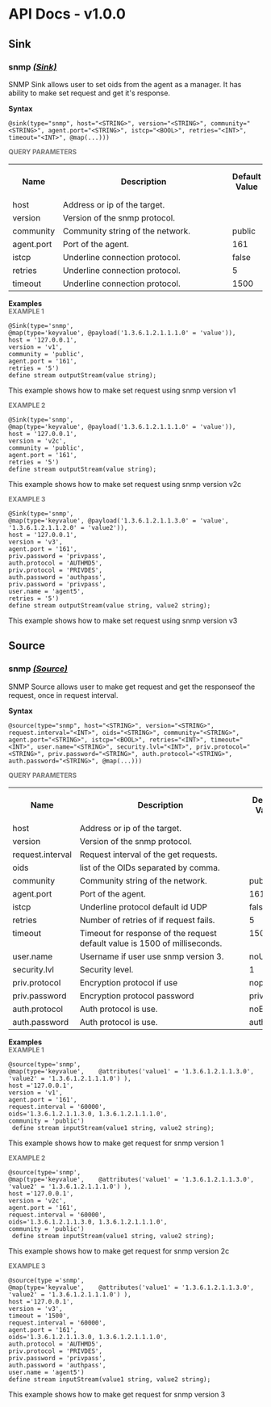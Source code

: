 # API Docs - v1.0.0

## Sink

### snmp *<a target="_blank" href="https://wso2.github.io/siddhi/documentation/siddhi-4.0/#sink">(Sink)</a>*

<p style="word-wrap: break-word"> SNMP Sink allows user to set oids from the agent as a manager. It has ability to make set request and get it's response. </p>

<span id="syntax" class="md-typeset" style="display: block; font-weight: bold;">Syntax</span>
```
@sink(type="snmp", host="<STRING>", version="<STRING>", community="<STRING>", agent.port="<STRING>", istcp="<BOOL>", retries="<INT>", timeout="<INT>", @map(...)))
```

<span id="query-parameters" class="md-typeset" style="display: block; color: rgba(0, 0, 0, 0.54); font-size: 12.8px; font-weight: bold;">QUERY PARAMETERS</span>
<table>
    <tr>
        <th>Name</th>
        <th style="min-width: 20em">Description</th>
        <th>Default Value</th>
        <th>Possible Data Types</th>
        <th>Optional</th>
        <th>Dynamic</th>
    </tr>
    <tr>
        <td style="vertical-align: top">host</td>
        <td style="vertical-align: top; word-wrap: break-word"> Address or ip of the target. </td>
        <td style="vertical-align: top"></td>
        <td style="vertical-align: top">STRING</td>
        <td style="vertical-align: top">No</td>
        <td style="vertical-align: top">No</td>
    </tr>
    <tr>
        <td style="vertical-align: top">version</td>
        <td style="vertical-align: top; word-wrap: break-word"> Version of the snmp protocol. </td>
        <td style="vertical-align: top"></td>
        <td style="vertical-align: top">STRING</td>
        <td style="vertical-align: top">No</td>
        <td style="vertical-align: top">No</td>
    </tr>
    <tr>
        <td style="vertical-align: top">community</td>
        <td style="vertical-align: top; word-wrap: break-word"> Community string of the network. </td>
        <td style="vertical-align: top">public</td>
        <td style="vertical-align: top">STRING</td>
        <td style="vertical-align: top">Yes</td>
        <td style="vertical-align: top">No</td>
    </tr>
    <tr>
        <td style="vertical-align: top">agent.port</td>
        <td style="vertical-align: top; word-wrap: break-word"> Port of the agent. </td>
        <td style="vertical-align: top">161</td>
        <td style="vertical-align: top">STRING</td>
        <td style="vertical-align: top">Yes</td>
        <td style="vertical-align: top">No</td>
    </tr>
    <tr>
        <td style="vertical-align: top">istcp</td>
        <td style="vertical-align: top; word-wrap: break-word"> Underline connection protocol. </td>
        <td style="vertical-align: top">false</td>
        <td style="vertical-align: top">BOOL</td>
        <td style="vertical-align: top">Yes</td>
        <td style="vertical-align: top">No</td>
    </tr>
    <tr>
        <td style="vertical-align: top">retries</td>
        <td style="vertical-align: top; word-wrap: break-word"> Underline connection protocol. </td>
        <td style="vertical-align: top">5</td>
        <td style="vertical-align: top">INT</td>
        <td style="vertical-align: top">Yes</td>
        <td style="vertical-align: top">No</td>
    </tr>
    <tr>
        <td style="vertical-align: top">timeout</td>
        <td style="vertical-align: top; word-wrap: break-word"> Underline connection protocol. </td>
        <td style="vertical-align: top">1500</td>
        <td style="vertical-align: top">INT</td>
        <td style="vertical-align: top">Yes</td>
        <td style="vertical-align: top">No</td>
    </tr>
</table>

<span id="examples" class="md-typeset" style="display: block; font-weight: bold;">Examples</span>
<span id="example-1" class="md-typeset" style="display: block; color: rgba(0, 0, 0, 0.54); font-size: 12.8px; font-weight: bold;">EXAMPLE 1</span>
```
@Sink(type='snmp',
@map(type='keyvalue', @payload('1.3.6.1.2.1.1.1.0' = 'value')),
host = '127.0.0.1',
version = 'v1',
community = 'public',
agent.port = '161',
retries = '5')
define stream outputStream(value string);

```
<p style="word-wrap: break-word"> This example shows how to make set request using snmp version v1 </p>

<span id="example-2" class="md-typeset" style="display: block; color: rgba(0, 0, 0, 0.54); font-size: 12.8px; font-weight: bold;">EXAMPLE 2</span>
```
@Sink(type='snmp',
@map(type='keyvalue', @payload('1.3.6.1.2.1.1.1.0' = 'value')),
host = '127.0.0.1',
version = 'v2c',
community = 'public',
agent.port = '161',
retries = '5')
define stream outputStream(value string);

```
<p style="word-wrap: break-word"> This example shows how to make set request using snmp  version v2c </p>

<span id="example-3" class="md-typeset" style="display: block; color: rgba(0, 0, 0, 0.54); font-size: 12.8px; font-weight: bold;">EXAMPLE 3</span>
```
@Sink(type='snmp',
@map(type='keyvalue', @payload('1.3.6.1.2.1.1.3.0' = 'value', '1.3.6.1.2.1.1.2.0' = 'value2')),
host = '127.0.0.1',
version = 'v3',
agent.port = '161',
priv.password = 'privpass',
auth.protocol = 'AUTHMD5',
priv.protocol = 'PRIVDES',
auth.password = 'authpass',
priv.password = 'privpass',
user.name = 'agent5', 
retries = '5')
define stream outputStream(value string, value2 string);

```
<p style="word-wrap: break-word"> This example shows how to make set request using snmp  version v3 </p>

## Source

### snmp *<a target="_blank" href="https://wso2.github.io/siddhi/documentation/siddhi-4.0/#source">(Source)</a>*

<p style="word-wrap: break-word"> SNMP Source allows user to make get request and get the responseof the request, once in request interval. </p>

<span id="syntax" class="md-typeset" style="display: block; font-weight: bold;">Syntax</span>
```
@source(type="snmp", host="<STRING>", version="<STRING>", request.interval="<INT>", oids="<STRING>", community="<STRING>", agent.port="<STRING>", istcp="<BOOL>", retries="<INT>", timeout="<INT>", user.name="<STRING>", security.lvl="<INT>", priv.protocol="<STRING>", priv.password="<STRING>", auth.protocol="<STRING>", auth.password="<STRING>", @map(...)))
```

<span id="query-parameters" class="md-typeset" style="display: block; color: rgba(0, 0, 0, 0.54); font-size: 12.8px; font-weight: bold;">QUERY PARAMETERS</span>
<table>
    <tr>
        <th>Name</th>
        <th style="min-width: 20em">Description</th>
        <th>Default Value</th>
        <th>Possible Data Types</th>
        <th>Optional</th>
        <th>Dynamic</th>
    </tr>
    <tr>
        <td style="vertical-align: top">host</td>
        <td style="vertical-align: top; word-wrap: break-word"> Address or ip of the target. </td>
        <td style="vertical-align: top"></td>
        <td style="vertical-align: top">STRING</td>
        <td style="vertical-align: top">No</td>
        <td style="vertical-align: top">No</td>
    </tr>
    <tr>
        <td style="vertical-align: top">version</td>
        <td style="vertical-align: top; word-wrap: break-word"> Version of the snmp protocol. </td>
        <td style="vertical-align: top"></td>
        <td style="vertical-align: top">STRING</td>
        <td style="vertical-align: top">No</td>
        <td style="vertical-align: top">No</td>
    </tr>
    <tr>
        <td style="vertical-align: top">request.interval</td>
        <td style="vertical-align: top; word-wrap: break-word"> Request interval of the get requests. </td>
        <td style="vertical-align: top"></td>
        <td style="vertical-align: top">INT</td>
        <td style="vertical-align: top">No</td>
        <td style="vertical-align: top">No</td>
    </tr>
    <tr>
        <td style="vertical-align: top">oids</td>
        <td style="vertical-align: top; word-wrap: break-word"> list of the OIDs separated by comma. </td>
        <td style="vertical-align: top"></td>
        <td style="vertical-align: top">STRING</td>
        <td style="vertical-align: top">No</td>
        <td style="vertical-align: top">No</td>
    </tr>
    <tr>
        <td style="vertical-align: top">community</td>
        <td style="vertical-align: top; word-wrap: break-word"> Community string of the network. </td>
        <td style="vertical-align: top">public</td>
        <td style="vertical-align: top">STRING</td>
        <td style="vertical-align: top">Yes</td>
        <td style="vertical-align: top">No</td>
    </tr>
    <tr>
        <td style="vertical-align: top">agent.port</td>
        <td style="vertical-align: top; word-wrap: break-word"> Port of the agent. </td>
        <td style="vertical-align: top">161</td>
        <td style="vertical-align: top">STRING</td>
        <td style="vertical-align: top">Yes</td>
        <td style="vertical-align: top">No</td>
    </tr>
    <tr>
        <td style="vertical-align: top">istcp</td>
        <td style="vertical-align: top; word-wrap: break-word"> Underline protocol default id UDP </td>
        <td style="vertical-align: top">false</td>
        <td style="vertical-align: top">BOOL</td>
        <td style="vertical-align: top">Yes</td>
        <td style="vertical-align: top">No</td>
    </tr>
    <tr>
        <td style="vertical-align: top">retries</td>
        <td style="vertical-align: top; word-wrap: break-word"> Number of retries of if request fails. </td>
        <td style="vertical-align: top">5</td>
        <td style="vertical-align: top">INT</td>
        <td style="vertical-align: top">Yes</td>
        <td style="vertical-align: top">No</td>
    </tr>
    <tr>
        <td style="vertical-align: top">timeout</td>
        <td style="vertical-align: top; word-wrap: break-word"> Timeout for response of the request default value is 1500 of milliseconds. </td>
        <td style="vertical-align: top">1500</td>
        <td style="vertical-align: top">INT</td>
        <td style="vertical-align: top">Yes</td>
        <td style="vertical-align: top">No</td>
    </tr>
    <tr>
        <td style="vertical-align: top">user.name</td>
        <td style="vertical-align: top; word-wrap: break-word"> Username if user use snmp version 3.</td>
        <td style="vertical-align: top">noUser</td>
        <td style="vertical-align: top">STRING</td>
        <td style="vertical-align: top">Yes</td>
        <td style="vertical-align: top">No</td>
    </tr>
    <tr>
        <td style="vertical-align: top">security.lvl</td>
        <td style="vertical-align: top; word-wrap: break-word"> Security level. </td>
        <td style="vertical-align: top">1</td>
        <td style="vertical-align: top">INT</td>
        <td style="vertical-align: top">Yes</td>
        <td style="vertical-align: top">No</td>
    </tr>
    <tr>
        <td style="vertical-align: top">priv.protocol</td>
        <td style="vertical-align: top; word-wrap: break-word"> Encryption protocol if use </td>
        <td style="vertical-align: top">nopriv</td>
        <td style="vertical-align: top">STRING</td>
        <td style="vertical-align: top">Yes</td>
        <td style="vertical-align: top">No</td>
    </tr>
    <tr>
        <td style="vertical-align: top">priv.password</td>
        <td style="vertical-align: top; word-wrap: break-word"> Encryption protocol password </td>
        <td style="vertical-align: top">privpass</td>
        <td style="vertical-align: top">STRING</td>
        <td style="vertical-align: top">Yes</td>
        <td style="vertical-align: top">No</td>
    </tr>
    <tr>
        <td style="vertical-align: top">auth.protocol</td>
        <td style="vertical-align: top; word-wrap: break-word"> Auth protocol is use. </td>
        <td style="vertical-align: top">noEnc</td>
        <td style="vertical-align: top">STRING</td>
        <td style="vertical-align: top">Yes</td>
        <td style="vertical-align: top">No</td>
    </tr>
    <tr>
        <td style="vertical-align: top">auth.password</td>
        <td style="vertical-align: top; word-wrap: break-word"> Auth protocol is use. </td>
        <td style="vertical-align: top">authpass</td>
        <td style="vertical-align: top">STRING</td>
        <td style="vertical-align: top">Yes</td>
        <td style="vertical-align: top">No</td>
    </tr>
</table>

<span id="examples" class="md-typeset" style="display: block; font-weight: bold;">Examples</span>
<span id="example-1" class="md-typeset" style="display: block; color: rgba(0, 0, 0, 0.54); font-size: 12.8px; font-weight: bold;">EXAMPLE 1</span>
```
@source(type='snmp', 
@map(type='keyvalue',    @attributes('value1' = '1.3.6.1.2.1.1.3.0', 'value2' = '1.3.6.1.2.1.1.1.0') ),
host ='127.0.0.1',
version = 'v1',
agent.port = '161',
request.interval = '60000',
oids='1.3.6.1.2.1.1.3.0, 1.3.6.1.2.1.1.1.0',
community = 'public') 
 define stream inputStream(value1 string, value2 string);

```
<p style="word-wrap: break-word">This example shows how to make get request for snmp version 1 </p>

<span id="example-2" class="md-typeset" style="display: block; color: rgba(0, 0, 0, 0.54); font-size: 12.8px; font-weight: bold;">EXAMPLE 2</span>
```
@source(type='snmp', 
@map(type='keyvalue',    @attributes('value1' = '1.3.6.1.2.1.1.3.0', 'value2' = '1.3.6.1.2.1.1.1.0') ),
host ='127.0.0.1',
version = 'v2c',
agent.port = '161',
request.interval = '60000',
oids='1.3.6.1.2.1.1.3.0, 1.3.6.1.2.1.1.1.0',
community = 'public') 
 define stream inputStream(value1 string, value2 string);

```
<p style="word-wrap: break-word">This example shows how to make get request for snmp version 2c </p>

<span id="example-3" class="md-typeset" style="display: block; color: rgba(0, 0, 0, 0.54); font-size: 12.8px; font-weight: bold;">EXAMPLE 3</span>
```
@source(type ='snmp', 
@map(type='keyvalue',    @attributes('value1' = '1.3.6.1.2.1.1.3.0', 'value2' = '1.3.6.1.2.1.1.1.0') ),
host ='127.0.0.1',
version = 'v3',
timeout = '1500',
request.interval = '60000',
agent.port = '161',
oids='1.3.6.1.2.1.1.3.0, 1.3.6.1.2.1.1.1.0',
auth.protocol = 'AUTHMD5',
priv.protocol = 'PRIVDES',
priv.password = 'privpass',
auth.password = 'authpass',
user.name = 'agent5') 
define stream inputStream(value1 string, value2 string);

```
<p style="word-wrap: break-word">This example shows how to make get request for snmp version 3 </p>

